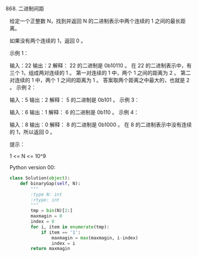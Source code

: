 868. 二进制间距

给定一个正整数 N，找到并返回 N 的二进制表示中两个连续的 1 之间的最长距离。 

如果没有两个连续的 1，返回 0 。

 

示例 1：

输入：22
输出：2
解释：
22 的二进制是 0b10110 。
在 22 的二进制表示中，有三个 1，组成两对连续的 1 。
第一对连续的 1 中，两个 1 之间的距离为 2 。
第二对连续的 1 中，两个 1 之间的距离为 1 。
答案取两个距离之中最大的，也就是 2 。
示例 2：

输入：5
输出：2
解释：
5 的二进制是 0b101 。
示例 3：

输入：6
输出：1
解释：
6 的二进制是 0b110 。
示例 4：

输入：8
输出：0
解释：
8 的二进制是 0b1000 。
在 8 的二进制表示中没有连续的 1，所以返回 0 。
 

提示：

1 <= N <= 10^9

Python version 00:

```python
class Solution(object):
    def binaryGap(self, N):
        """
        :type N: int
        :rtype: int
        """
        tmp = bin(N)[2:]
        maxmagin = 0
        index = 0
        for i, item in enumerate(tmp):
            if item == '1':
                maxmagin = max(maxmagin, i-index)
                index = i
        return maxmagin
```